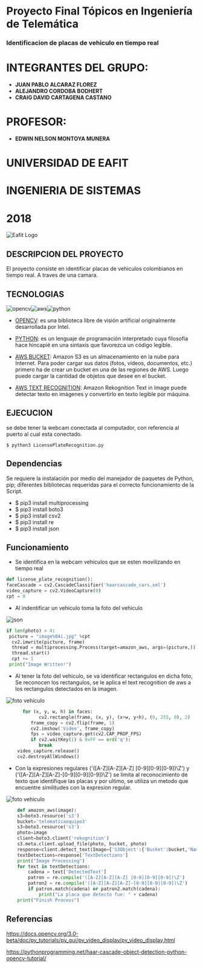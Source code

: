 # Proyecto Final Tópicos en Ingeniería de Telemática 
   ### Identificacion de placas de vehiculo en tiempo real
  
  # INTEGRANTES DEL GRUPO:
- **JUAN PABLO ALCARAZ FLOREZ**
- **ALEJANDRO CORDOBA BODHERT**
- **CRAIG DAVID CARTAGENA CASTANO**

# PROFESOR:
- **EDWIN NELSON MONTOYA MUNERA**



# UNIVERSIDAD DE EAFIT

# INGENIERIA DE SISTEMAS

# 2018

![Eafit Logo](eafit.png)



  ## DESCRIPCION DEL PROYECTO
  
  El proyecto consiste en identificar placas de vehiculos colombianos en tiempo real. A traves de una camara.

  ## TECNOLOGIAS
  
  ![opencv](opencvicono.png)![aws](aws.png)![python](pythonicono.png)

   - [OPENCV](https://opencv.org/): es una biblioteca libre de visión artificial originalmente desarrollada por Intel. 
   
   - [PYTHON](https://www.python.org/): es un lenguaje de programación interpretado cuya filosofía hace hincapié en una sintaxis que favorezca un código legible.
   
   - [AWS BUCKET](https://docs.aws.amazon.com/es_es/AmazonS3/latest/dev/UsingBucket.html): Amazon S3 es un almacenamiento en la nube para Internet. Para poder cargar sus datos (fotos, vídeos, documentos, etc.) primero ha de crear un bucket en una de las regiones de AWS. Luego puede cargar la cantidad de objetos que desee en el bucket.   
   
   - [AWS TEXT RECOGNITION](https://docs.aws.amazon.com/rekognition/latest/dg/text-detection.html): Amazon Rekognition Text in Image puede detectar texto en imágenes y convertirlo en texto legible por máquina. 
   
   ## EJECUCION
   
   se debe tener la webcam conectada al computador, con referencia al puerto al cual esta conectado.
   

  ``` $ python3 LicensePlateRecognition.py  ```


   ## Dependencias

   Se requiere la instalación por medio del manejador de paquetes de Python, pip; diferentes bibliotecas requeridas para el correcto funcionamiento de la Script.
   
   - $ pip3 install multiprocessing
   - $ pip3 install boto3
   - $ pip3 install csv2
   - $ pip3 install re
   - $ pip3 install json

   ## Funcionamiento
   
   - Se identifica en la webcam vehiculos que se esten movilizando en tiempo real
   
``` python
def license_plate_recognition():
faceCascade = cv2.CascadeClassifier('haarcascade_cars.xml')
video_capture = cv2.VideoCapture(0)
cpt = 0
```
    
   - Al indentificar un vehiculo toma la foto del vehiculo
   
   ![json](json1.png)
   
```python
if len(photo) > 4:
 picture = "image%04i.jpg" %cpt
  cv2.imwrite(picture, frame)
  thread = multiprocessing.Process(target=amazon_aws, args=(picture,))
  thread.start()
  cpt += 1
 print("Image Written!")
 ```
         
            
            
   - Al tener la foto del vehiculo, se va identificar rectangulos en dicha foto, Se reconocen los rectangulos, se le aplica el text recognition de aws a los rectangulos detectados en la imagen.
   
   ![foto vehiculo](prueba1.jpeg)
   
```python
      for (x, y, w, h) in faces:
            cv2.rectangle(frame, (x, y), (x+w, y+h), (0, 255, 0), 2)
         frame_copy = cv2.flip(frame, 1)
         cv2.imshow('Video', frame_copy)
         fps = video_capture.get(cv2.CAP_PROP_FPS)
         if cv2.waitKey(1) & 0xFF == ord('q'):
            break
    video_capture.release()
    cv2.destroyAllWindows() 
   ```
    
    
 
   - Con la expresiones regulares ('([A-Z][A-Z][A-Z] [0-9][0-9][0-9])\Z') y ('([A-Z][A-Z][A-Z]-[0-9][0-9][0-9])\Z') se limita al reconocimiento de texto que identifique las placas y por ultimo, se utiliza un metodo que encuentre similitudes con la expresion regular.
   
   ![foto vehiculo](prueba3.jpeg)
   
```python
    def amazon_aws(image):
    s3=boto3.resource('s3')
    bucket='telematicaequipo3'
    s3=boto3.resource('s3')
    photo=image
    client=boto3.client('rekognition')
    s3.meta.client.upload_file(photo, bucket, photo)
    response=client.detect_text(Image={'S3Object':{'Bucket':bucket,'Name':photo}})
    textDetections=response['TextDetections']
    print("Image Processing")
    for text in textDetections:
        cadena = text['DetectedText']
        patron = re.compile('([A-Z][A-Z][A-Z] [0-9][0-9][0-9])\Z')
        patron2 = re.compile('([A-Z][A-Z][A-Z]-[0-9][0-9][0-9])\Z')
        if patron.match(cadena) or patron2.match(cadena):
            print("La placa que detecto fue: " + cadena)
    print("Finish Process") 
  ```
    
  
   
## Referencias

https://docs.opencv.org/3.0-beta/doc/py_tutorials/py_gui/py_video_display/py_video_display.html

https://pythonprogramming.net/haar-cascade-object-detection-python-opencv-tutorial/
